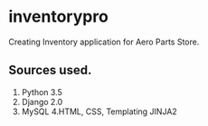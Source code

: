 # inventorypro
Creating Inventory application for Aero Parts Store.

Sources used.
--------------------
1. Python 3.5
2. Django 2.0
3. MySQL
4.HTML, CSS, Templating JINJA2

